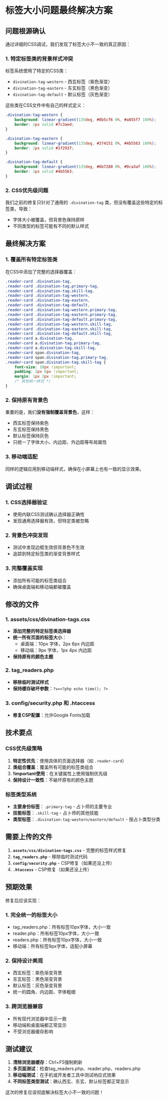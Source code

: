 # 标签大小问题最终解决方案

## 问题根源确认

通过详细的CSS调试，我们发现了标签大小不一致的真正原因：

### 1. 特定标签类的背景样式冲突

标签系统使用了特定的CSS类：
- `divination-tag-western` - 西玄标签（紫色渐变）
- `divination-tag-eastern` - 东玄标签（黑色渐变）  
- `divination-tag-default` - 默认标签（灰色渐变）

这些类在CSS文件中有自己的样式定义：

```css
.divination-tag-western {
    background: linear-gradient(135deg, #8b5cf6 0%, #a855f7 100%);
    border: 1px solid #7c3aed;
}

.divination-tag-eastern {
    background: linear-gradient(135deg, #374151 0%, #4b5563 100%);
    border: 1px solid #1f2937;
}

.divination-tag-default {
    background: linear-gradient(135deg, #6b7280 0%, #9ca3af 100%);
    border: 1px solid #4b5563;
}
```

### 2. CSS优先级问题

我们之前的修复只针对了通用的 `.divination-tag` 类，但没有覆盖这些特定的标签类，导致：
- 字体大小被覆盖，但背景色保持原样
- 不同类型的标签可能有不同的默认样式

## 最终解决方案

### 1. 覆盖所有特定标签类

在CSS中添加了完整的选择器覆盖：

```css
.reader-card .divination-tag,
.reader-card .divination-tag.primary-tag,
.reader-card .divination-tag.skill-tag,
.reader-card .divination-tag-western,
.reader-card .divination-tag-eastern,
.reader-card .divination-tag-default,
.reader-card .divination-tag-western.primary-tag,
.reader-card .divination-tag-eastern.primary-tag,
.reader-card .divination-tag-default.primary-tag,
.reader-card .divination-tag-western.skill-tag,
.reader-card .divination-tag-eastern.skill-tag,
.reader-card .divination-tag-default.skill-tag,
.reader-card a.divination-tag,
.reader-card a.divination-tag.primary-tag,
.reader-card a.divination-tag.skill-tag,
.reader-card span.divination-tag,
.reader-card span.divination-tag.primary-tag,
.reader-card span.divination-tag.skill-tag {
    font-size: 10px !important;
    padding: 2px 6px !important;
    margin: 1px 2px !important;
    /* 其他统一样式 */
}
```

### 2. 保持原有背景色

重要的是，我们**没有强制覆盖背景色**，这样：
- 西玄标签保持紫色
- 东玄标签保持黑色
- 默认标签保持灰色
- 只统一了字体大小、内边距、外边距等布局属性

### 3. 移动端适配

同样的逻辑应用到移动端样式，确保在小屏幕上也有一致的显示效果。

## 调试过程

### 1. CSS选择器验证
- 使用内联CSS测试确认选择器正确性
- 发现通用选择器有效，但特定类被忽略

### 2. 背景色冲突发现
- 测试中发现边框生效但背景色不生效
- 追踪到特定标签类的渐变背景样式

### 3. 完整覆盖实现
- 添加所有可能的标签类组合
- 确保桌面端和移动端都被覆盖

## 修改的文件

### 1. assets/css/divination-tags.css
- **添加完整的特定标签类选择器**
- **统一所有页面的标签大小**：
  - 桌面端：10px 字体，2px 6px 内边距
  - 移动端：9px 字体，1px 4px 内边距
- **保持原有的颜色主题**

### 2. tag_readers.php
- **移除临时测试样式**
- **保持缓存破坏参数**：`?v=<?php echo time(); ?>`

### 3. config/security.php 和 .htaccess
- **修复CSP配置**：允许Google Fonts加载

## 技术要点

### CSS优先级策略
1. **特定性优先**：使用具体的页面选择器（如 `.reader-card`）
2. **类组合覆盖**：覆盖所有可能的标签类组合
3. **!important使用**：在关键属性上使用强制优先级
4. **保持设计一致性**：不破坏原有的颜色主题

### 标签类型系统
- **主要身份标签**：`.primary-tag` - 占卜师的主要专业
- **技能标签**：`.skill-tag` - 占卜师的其他技能
- **类型标签**：`.divination-tag-western/eastern/default` - 按占卜类型分类

## 需要上传的文件

1. **`assets/css/divination-tags.css`** - 完整的标签样式修复
2. **`tag_readers.php`** - 移除临时测试代码
3. **`config/security.php`** - CSP修复（如果还没上传）
4. **`.htaccess`** - CSP修复（如果还没上传）

## 预期效果

修复后应该实现：

### 1. 完全统一的标签大小
- tag_readers.php：所有标签10px字体，大小一致
- reader.php：所有标签10px字体，大小一致  
- readers.php：所有标签10px字体，大小一致
- 移动端：所有标签9px字体，适配小屏幕

### 2. 保持设计美观
- 西玄标签：紫色渐变背景
- 东玄标签：黑色渐变背景
- 默认标签：灰色渐变背景
- 统一的圆角、内边距、字体粗细

### 3. 跨浏览器兼容
- 所有现代浏览器中显示一致
- 移动端和桌面端都正常显示
- 不受浏览器缓存影响

## 测试建议

1. **清除浏览器缓存**：Ctrl+F5强制刷新
2. **多页面测试**：检查tag_readers.php、reader.php、readers.php
3. **移动端测试**：在手机或开发者工具中测试响应式效果
4. **不同标签类型测试**：确认西玄、东玄、默认标签都正常显示

这次的修复应该彻底解决标签大小不一致的问题！
